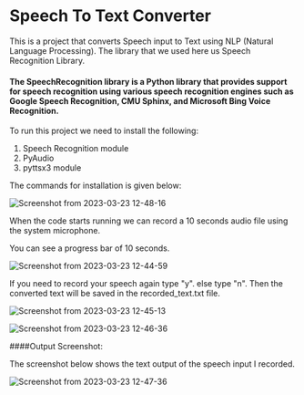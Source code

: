 # Speech To Text Converter

This is a project that converts Speech input to Text using NLP (Natural Language Processing). The library that we used here us Speech Recognition Library.

#### The SpeechRecognition library is a Python library that provides support for speech recognition using various speech recognition engines such as Google Speech Recognition, CMU Sphinx, and Microsoft Bing Voice Recognition.

To run this project we need to install the following:

1. Speech Recognition module
2. PyAudio
3. pyttsx3 module

The commands for installation is given below:

![Screenshot from 2023-03-23 12-48-16](https://user-images.githubusercontent.com/116060493/227134065-2edbda41-79e4-43ee-aeac-d2e43a3f3c09.png)


When the code starts running we can record a 10 seconds audio file using the system microphone.

You can see a progress bar of 10 seconds.

![Screenshot from 2023-03-23 12-44-59](https://user-images.githubusercontent.com/116060493/227135290-92237117-24ca-4ede-aab6-6d94722ac66f.png)

If you need to record your speech again type "y". else type "n". Then the converted text will be saved in the recorded_text.txt file.

![Screenshot from 2023-03-23 12-45-13](https://user-images.githubusercontent.com/116060493/227135501-eec0780d-020d-4212-aa3f-c645bfcf60c4.png)

![Screenshot from 2023-03-23 12-46-36](https://user-images.githubusercontent.com/116060493/227135671-6ac2b4f2-5174-4baa-9dee-b111b59e8475.png)

####Output Screenshot:

The screenshot below shows the text output of the speech input I recorded.

![Screenshot from 2023-03-23 12-47-36](https://user-images.githubusercontent.com/116060493/227136009-2fa40891-730c-4bb6-b38f-721504e45964.png)




